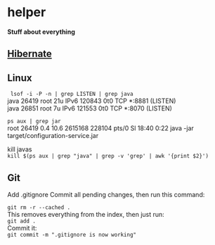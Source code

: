 # helper
**Stuff about everything**

## [Hibernate](java-hibernate.md)

## Linux

``` lsof -i -P -n | grep LISTEN | grep java```<br>
java      26419   root   21u  IPv6 120843      0t0  TCP *:8881 (LISTEN)<br>
java      26851   root    7u  IPv6 121553      0t0  TCP *:8070 (LISTEN)

```ps aux | grep jar```<br>
root     26419  0.4 10.6 2615168 228104 pts/0  Sl   18:40   0:22 java -jar target/configuration-service.jar

kill javas<br>
```kill $(ps aux | grep "java" | grep -v 'grep' | awk '{print $2}')```

## Git

Add .gitignore
Commit all pending changes, then run this command:<br>

```git rm -r --cached .```<br>
This removes everything from the index, then just run:<br>
```git add .```<br>
Commit it:<br>
```git commit -m ".gitignore is now working"```
